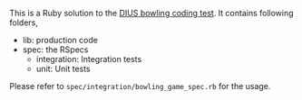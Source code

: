This is a Ruby solution to the [DIUS bowling coding test](https://github.com/DiUS/coding-tests/blob/master/dius_bowling.md). It contains following folders,

- lib: production code
- spec: the RSpecs
  - integration: Integration tests
  - unit: Unit tests

Please refer to `spec/integration/bowling_game_spec.rb` for the usage.
